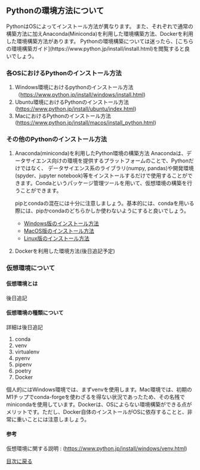 <h2> Pythonの環境方法について </h2>
PythonはOSによってインストール方法が異なります。
また、それぞれで通常の構築方法に加えAnaconda(Miniconda)を利用した環境構築方法、Dockerを利用した環境構築方法があります。
Pythonの環境構築については迷ったら、[こちらの環境構築ガイド](https://www.python.jp/install/install.html)を閲覧すると良いでしょう。

### 各OSにおけるPythonのインストール方法
1. Windows環境におけるpythonのインストール方法
   （https://www.python.jp/install/windows/install.html)
2. Ubuntu環境におけるPythonのインストール方法
   (https://www.python.jp/install/ubuntu/index.html)
3. MacにおけるPythonのインストール方法
   (https://www.python.jp/install/macos/install_python.html)

### その他のPythonのインストール方法
1. Anaconda(miniconda)を利用したPython環境の構築方法
   Anacondaは、データサイエンス向けの環境を提供するプラットフォームのことで、Pythonだけではなく、
   データサイエンス系のライブラリ(numpy, pandas)や開発環境(spyder、jupyter notebook)等をインストールするだけで使用することができます。Condaというパッケージ管理ツールを用いて、仮想環境の構築を行うことができます。

   pipとcondaの混在には十分に注意しましょう。基本的には、condaを用いる際には、pipかcondaのどちらかしか使わないようにすると良いでしょう。

   - [Windows版のインストール方法](https://www.python.jp/install/anaconda/windows/install.html)
   - [MacOS版のインストール方法](https://www.python.jp/install/anaconda/macos/install.html)
   - [Linux版のインストール方法](https://www.python.jp/install/anaconda/unix/install.html)

2. Dockerを利用した環境方法(後日追記予定)

### 仮想環境について

#### 仮想環境とは
後日追記

#### 仮想環境の種類について
詳細は後日追記
1. conda
2. venv
3. virtualenv
4. pyenv
5. pipenv
6. poetry
7. Docker

個人的にはWindows環境では、まずvenvを使用します。Mac環境では、初期のM1チップでconda-forgeを使わざるを得ない状況であったため、その名残でminicondaを使用しています。Dockerは、OSによらない環境構築ができる点がメリットです。ただし、Docker自体のインストールがOSに依存することと、非常に重いことには注意しましょう。

#### 参考
仮想環境に関する説明 : (https://www.python.jp/install/windows/venv.html)

[目次に戻る](./index.md)